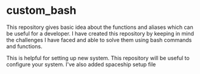 # custom_bash
This repository gives basic idea about the functions and aliases which can be useful for a developer. I have created this repository by keeping in mind the challenges I have faced and able to solve them using bash commands and functions.


This is helpful for setting up new system. This repository will be useful to configure your system. I've also added spaceship setup file
